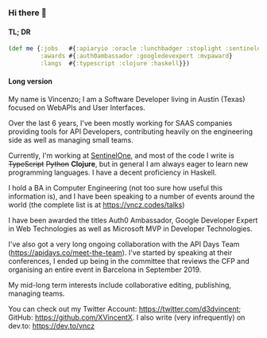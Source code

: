 ### Hi there 👋

#### TL; DR

```clojure
(def me {:jobs   #{:apiaryio :oracle :lunchbadger :stoplight :sentinelone}
         :awards #{:auth0ambassador :googledevexpert :mvpaward}
         :langs  #{:typescript :clojure :haskell}})
```

#### Long version

My name is Vincenzo; I am a Software Developer living in Austin (Texas) focused on WebAPIs and User Interfaces. 

Over the last 6 years, I've been mostly working for SAAS companies providing tools for API Developers, contributing heavily on the engineering side as well as managing small teams.

Currently, I'm working at [SentinelOne](https://sentinelone.com), and most of the code I write is ~~TypeScript~~ ~~Python~~ **Clojure**, but in general I am always eager to learn new programming languages. I have a decent proficiency in Haskell.

I hold a BA in Computer Engineering (not too sure how useful this information is), and I have been speaking to a number of events around the world (the complete list is at https://vncz.codes/talks)

I have been awarded the titles Auth0 Ambassador, Google Developer Expert in Web Technologies as well as Microsoft MVP in Developer Technologies.

I've also got a very long ongoing collaboration with the API Days Team (https://apidays.co/meet-the-team). I've started by speaking at their conferences, I ended up being in the committee that reviews the CFP and organising an entire event in Barcelona in September 2019.

My mid-long term interests include collaborative editing, publishing, managing teams.

You can check out my Twitter Account: https://twitter.com/d3dvincent; GitHub: https://github.com/XVincentX. I also write (very infrequently) on dev.to: https://dev.to/vncz
